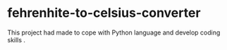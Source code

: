 # fehrenhite-to-celsius-converter
This project had made to cope with Python language and develop coding skills .
